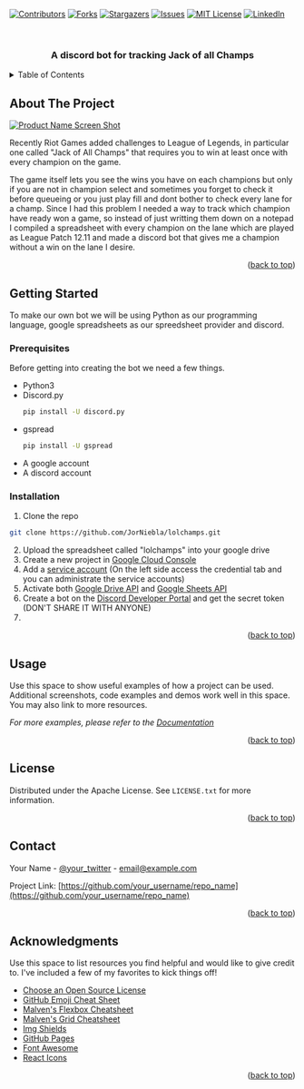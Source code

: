 <div id="top"></div>
<!--
*** Thanks for checking out the Best-README-Template. If you have a suggestion
*** that would make this better, please fork the repo and create a pull request
*** or simply open an issue with the tag "enhancement".
*** Don't forget to give the project a star!
*** Thanks again! Now go create something AMAZING! :D
-->



<!-- PROJECT SHIELDS -->
<!--
*** I'm using markdown "reference style" links for readability.
*** Reference links are enclosed in brackets [ ] instead of parentheses ( ).
*** See the bottom of this document for the declaration of the reference variables
*** for contributors-url, forks-url, etc. This is an optional, concise syntax you may use.
*** https://www.markdownguide.org/basic-syntax/#reference-style-links
-->
[![Contributors][contributors-shield]][contributors-url]
[![Forks][forks-shield]][forks-url]
[![Stargazers][stars-shield]][stars-url]
[![Issues][issues-shield]][issues-url]
[![MIT License][license-shield]][license-url]
[![LinkedIn][linkedin-shield]][linkedin-url]



<!-- PROJECT LOGO -->
<br />
<div align="center">

  <h3 align="center">A discord bot for tracking Jack of all Champs</h3>
</div>



<!-- TABLE OF CONTENTS -->
<details>
  <summary>Table of Contents</summary>
  <ol>
    <li>
      <a href="#about-the-project">About The Project</a>
    </li>
    <li>
      <a href="#getting-started">Getting Started</a>
      <ul>
        <li><a href="#prerequisites">Prerequisites</a></li>
        <li><a href="#installation">Installation</a></li>
      </ul>
    </li>
    <li><a href="#usage">Usage</a></li>
    <li><a href="#roadmap">Roadmap</a></li>
    <li><a href="#contributing">Contributing</a></li>
    <li><a href="#license">License</a></li>
    <li><a href="#contact">Contact</a></li>
    <li><a href="#acknowledgments">Acknowledgments</a></li>
  </ol>
</details>



<!-- ABOUT THE PROJECT -->
## About The Project

[![Product Name Screen Shot][product-screenshot]](https://example.com)

Recently Riot Games added challenges to League of Legends, in particular one called "Jack of All Champs" that requires you to win at least once with every champion on the game.

The game itself lets you see the wins you have on each champions but only if you are not in champion select and sometimes you forget to check it before queueing or you just play fill and dont bother to check every lane for a champ. Since I had this problem I needed a way to track which champion have ready won a game, so instead of just writting them down on a notepad I compiled a spreadsheet with every champion on the lane which are played as League Patch 12.11 and made a discord bot that gives me a champion without a win on the lane I desire.


<p align="right">(<a href="#top">back to top</a>)</p>



<!-- GETTING STARTED -->
## Getting Started

To make our own bot we will be using Python as our programming language, google spreadsheets as our spreedsheet provider and discord.

### Prerequisites

Before getting into creating the bot we need a few things.
* Python3
* Discord.py
  ```sh
  pip install -U discord.py      
  ```
* gspread
  ```sh
  pip install -U gspread      
  ```
* A google account
* A discord account
  

### Installation

1.  Clone the repo
   ```sh
   git clone https://github.com/JorNiebla/lolchamps.git
   ```
2. Upload the spreadsheet called "lolchamps" into your google drive
3. Create a new project in [Google Cloud Console](https://console.cloud.google.com)
4. Add a [service account](https://cloud.google.com/iam/docs/service-accounts) (On the left side access the credential tab and you can administrate the service accounts)
5. Activate both [Google Drive API](https://console.cloud.google.com/apis/library/drive.googleapis.com) and [Google Sheets API](https://console.cloud.google.com/apis/library/sheets.googleapis.com)
6. Create a bot on the [Discord Developer Portal](https://discord.com/developers/docs/intro) and get the secret token (DON'T SHARE IT WITH ANYONE)
7. 

<p align="right">(<a href="#top">back to top</a>)</p>

<!-- USAGE EXAMPLES -->
## Usage

Use this space to show useful examples of how a project can be used. Additional screenshots, code examples and demos work well in this space. You may also link to more resources.

_For more examples, please refer to the [Documentation](https://example.com)_

<p align="right">(<a href="#top">back to top</a>)</p>


<!-- LICENSE -->
## License

Distributed under the Apache License. See `LICENSE.txt` for more information.

<p align="right">(<a href="#top">back to top</a>)</p>



<!-- CONTACT -->
## Contact

Your Name - [@your_twitter](https://twitter.com/your_username) - email@example.com

Project Link: [https://github.com/your_username/repo_name](https://github.com/your_username/repo_name)

<p align="right">(<a href="#top">back to top</a>)</p>



<!-- ACKNOWLEDGMENTS -->
## Acknowledgments

Use this space to list resources you find helpful and would like to give credit to. I've included a few of my favorites to kick things off!

* [Choose an Open Source License](https://choosealicense.com)
* [GitHub Emoji Cheat Sheet](https://www.webpagefx.com/tools/emoji-cheat-sheet)
* [Malven's Flexbox Cheatsheet](https://flexbox.malven.co/)
* [Malven's Grid Cheatsheet](https://grid.malven.co/)
* [Img Shields](https://shields.io)
* [GitHub Pages](https://pages.github.com)
* [Font Awesome](https://fontawesome.com)
* [React Icons](https://react-icons.github.io/react-icons/search)

<p align="right">(<a href="#top">back to top</a>)</p>



<!-- MARKDOWN LINKS & IMAGES -->
<!-- https://www.markdownguide.org/basic-syntax/#reference-style-links -->
[contributors-shield]: https://img.shields.io/github/contributors/JorNiebla/lolchamps.svg?style=for-the-badge
[contributors-url]: https://github.com/JorNiebla/lolchamps/graphs/contributors
[forks-shield]: https://img.shields.io/github/forks/JorNiebla/lolchamps.svg?style=for-the-badge
[forks-url]: https://github.com/JorNiebla/lolchamps/network/members
[stars-shield]: https://img.shields.io/github/stars/JorNiebla/lolchamps.svg?style=for-the-badge
[stars-url]: https://github.com/JorNiebla/lolchamps/stargazers
[issues-shield]: https://img.shields.io/github/issues/JorNiebla/lolchamps.svg?style=for-the-badge
[issues-url]: https://github.com/JorNiebla/lolchamps/issues
[license-shield]: https://img.shields.io/github/license/JorNiebla/lolchamps.svg?style=for-the-badge
[license-url]: https://github.com/JorNiebla/lolchamps/blob/master/LICENSE.txt
[linkedin-shield]: https://img.shields.io/badge/-LinkedIn-black.svg?style=for-the-badge&logo=linkedin&colorB=555
[linkedin-url]: https://linkedin.com/in/othneildrew
[product-screenshot]: images/screenshot.png

